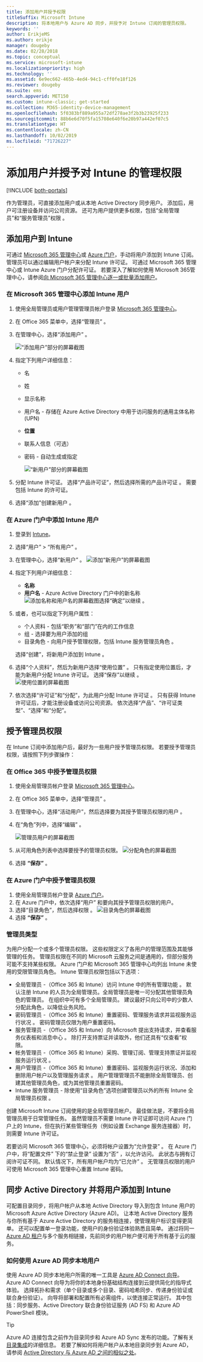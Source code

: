 ```yaml
---
title: 添加用户并授予权限
titleSuffix: Microsoft Intune
description: 将本地用户与 Azure AD 同步，并授予对 Intune 订阅的管理员权限。
keywords: ''
author: ErikjeMS
ms.author: erikje
manager: dougeby
ms.date: 02/28/2018
ms.topic: conceptual
ms.service: microsoft-intune
ms.localizationpriority: high
ms.technology: ''
ms.assetid: 6e9ec662-465b-4ed4-94c1-cff0fe18f126
ms.reviewer: dougeby
ms.suite: ems
search.appverid: MET150
ms.custom: intune-classic; get-started
ms.collection: M365-identity-device-management
ms.openlocfilehash: 5f0383bf889a955a72df278ae3f2b3b23925f233
ms.sourcegitcommit: 88b6e6d70f5fa15708e640f6e20b97a442ef07c5
ms.translationtype: HT
ms.contentlocale: zh-CN
ms.lasthandoff: 10/02/2019
ms.locfileid: "71726227"
---
```

# <a name="add-users-and-grant-administrative-permission-to-intune"></a>添加用户并授予对 Intune 的管理权限

[!INCLUDE [both-portals](../../intune-classic/includes/note-for-both-portals.md)]

作为管理员，可直接添加用户或从本地 Active Directory 同步用户。 添加后，用户可注册设备并访问公司资源。 还可为用户提供更多权限，包括“全局管理员”和“服务管理员”权限   。

## <a name="add-users-to-intune"></a>添加用户到 Intune
可通过 [Microsoft 365 管理中心](https://admin.microsoft.com)或 [Azure 门户](https://portal.azure.com/#blade/Microsoft_Intune_DeviceSettings/ExtensionLandingBlade/overview)，手动将用户添加到 Intune 订阅。 管理员可以通过编辑用户帐户来分配 Intune 许可证。 可通过 Microsoft 365 管理中心或 Intune Azure 门户分配许可证。 若要深入了解如何使用 Microsoft 365管理中心，请参阅[向 Microsoft 365 管理中心逐一或批量添加用户](https://support.office.com/article/Add-users-individually-or-in-bulk-to-Office-365-Admin-Help-1970f7d6-03b5-442f-b385-5880b9c256ec)。

### <a name="add-intune-users-in-the-microsoft-365-admin-center"></a>在 Microsoft 365 管理中心添加 Intune 用户
1. 使用全局管理员或用户管理管理员帐户登录 [Microsoft 365 管理中心](https://admin.microsoft.com)。
2. 在 Office 365 菜单中，选择“管理员”  。
3. 在管理中心，选择“添加用户”  。

   ![“添加用户”部分的屏幕截图](./media/users-add/office-add-user.png)

4. 指定下列用户详细信息：
   - 名 
   - 姓 
   - 显示名称 
   - 用户名 - 存储在 Azure Active Directory 中用于访问服务的通用主体名称 (UPN) 
   - **位置**
   - 联系人信息（可选） 
   - 密码 - 自动生成或指定 

     ![“新用户”部分的屏幕截图](./media/users-add/office-add-user-details.png)

5. 分配 Intune 许可证。 选择“产品许可证”，然后选择所需的产品许可证  。 需要包括 Intune 的许可证。
6. 选择“添加”创建新用户  。

### <a name="add-intune-users-in-the-azure-portal"></a>在 Azure 门户中添加 Intune 用户
1. 登录到 [Intune](https://go.microsoft.com/fwlink/?linkid=2090973)。
2. 选择“用户” > “所有用户”   。
3. 在管理中心，选择“新用户”  。
   ![添加“新用户”的屏幕截图](./media/users-add/intune-add-user.png)
4. 指定下列用户详细信息：
   - **名称**
   - **用户名** - Azure Active Directory 门户中的新名称![添加名称和用户名的屏幕截图](./media/users-add/intune-add-user-info.png)选择“确定”以继续  。
5. 或者，也可以指定下列用户属性：
   - 个人资料 - 包括“职务”和“部门”在内的工作信息   
   - 组 - 选择要为用户添加的组 
   - 目录角色 - 向用户授予管理权限，包括 Intune 服务管理员角色  。

   选择“创建”，将新用户添加到 Intune  。
6. 选择“个人资料”，然后为新用户选择“使用位置”   。 只有指定使用位置后，才能为新用户分配 Intune 许可证。 选择“保存”以继续  。
    ![使用位置的屏幕截图](./media/users-add/intune-add-user-loc.png)
7. 依次选择“许可证”和“分配”，为此用户分配 Intune 许可证   。 只有获得 Intune 许可证后，才能注册设备或访问公司资源。 依次选择“产品”、“许可证类型”、“选择”和“分配”。   

## <a name="grant-admin-permissions"></a>授予管理员权限

在 Intune 订阅中添加用户后，最好为一些用户授予管理员权限。  若要授予管理员权限，请按照下列步骤操作：

### <a name="give-admin-permissions-in-office-365"></a>在 Office 365 中授予管理员权限
1. 使用全局管理员帐户登录 [Microsoft 365 管理中心](https://admin.microsoft.com)。
2. 在 Office 365 菜单中，选择“管理员”  。
3. 在管理中心，选择“活动用户”，然后选择要为其授予管理员权限的用户  。

4. 在“角色”列中，选择“编辑”   。

    ![管理员用户的屏幕截图](./media/users-add/office-assign-roles-open.png)

5. 从可用角色列表中选择要授予的管理员权限。
![分配角色的屏幕截图](./media/users-add/office-assign-roles.png)
6. 选择 **“保存”** 。

### <a name="give-admin-permissions-in-the-azure-portal"></a>在 Azure 门户中授予管理员权限
1. 使用全局管理员帐户登录 [Azure 门户](https://portal.azure.com)。
2. 在 Azure 门户中，依次选择“用户”  和要向其授予管理员权限的用户。
3. 选择“目录角色”，然后选择权限  。
  ![目录角色的屏幕截图](./media/users-add/add-intune-directory-role.png)
4. 选择 **“保存”** 。

### <a name="types-of-administrators"></a>管理员类型

为用户分配一个或多个管理员权限。 这些权限定义了各用户的管理范围及其能够管理的任务。 管理员权限在不同的 Microsoft 云服务之间是通用的，但部分服务可能不支持某些权限。 Azure 门户和 Microsoft 365 管理中心均列出 Intune 未使用的受限管理员角色。 Intune 管理员权限包括以下选项：

- 全局管理员 -（Office 365 和 Intune）访问 Intune 中的所有管理功能  。 默认注册 Intune 的人员为全局管理员。全局管理员是唯一可分配其他管理员角色的管理员。 在组织中可有多个全局管理员。 建议最好只向公司中的少数人分配此角色，以降低业务风险。
- 密码管理员 -（Office 365 和 Intune）重置密码、管理服务请求并监视服务运行状况  。 密码管理员仅限为用户重置密码。
- 服务管理员 -（Office 365 和 Intune）向 Microsoft 提出支持请求，并查看服务仪表板和消息中心  。 除打开支持票证并读取外，他们还具有“仅查看”权限。
- 帐务管理员 -（Office 365 和 Intune）采购、管理订阅、管理支持票证并监视服务运行状况  。
- 用户管理员 -（Office 365 和 Intune）重置密码、监视服务运行状况、添加和删除用户帐户以及管理服务请求  。 用户管理管理员不能删除全局管理员、创建其他管理员角色，或为其他管理员重置密码。
- Intune 服务管理员 - 除使用“目录角色”选项创建管理员以外的所有 Intune 全局管理员权限   。

创建 Microsoft Intune 订阅使用的是全局管理员帐户。 最佳做法是，不要将全局管理员用于日常管理任务。 虽然管理员不需要 Intune 许可证即可访问 Azure 门户上的 Intune，但在执行某些管理任务（例如设置 Exchange 服务连接器）时，则需要 Intune 许可证。

若要访问 Microsoft 365 管理中心，必须将帐户设置为“允许登录”  。 在 Azure 门户中，将“配置文件”  下的“禁止登录”  设置为“否”  ，以允许访问。 此状态与拥有订阅许可证不同。 默认情况下，所有用户帐户均为“已允许”  。 无管理员权限的用户可使用 Microsoft 365 管理中心重置 Intune 密码。

## <a name="sync-active-directory-and-add-users-to-intune"></a>同步 Active Directory 并将用户添加到 Intune
可配置目录同步，将用户帐户从本地 Active Directory 导入到包含 Intune 用户的 Microsoft Azure Active Directory (Azure AD)。 让本地 Active Directory 服务与你所有基于 Azure Active Directory 的服务相连接，使管理用户标识变得更简单。 还可以配置单一登录功能，使用户的身份验证体验熟悉且简单。 通过将同一 [Azure AD 租户](https://azure.microsoft.com/documentation/articles/active-directory-aadconnect/)与多个服务相链接，先前同步的用户帐户便可用于所有基于云的服务。

### <a name="how-to-sync-on-premises-users-with-azure-ad"></a>如何使用 Azure AD 同步本地用户
使用 Azure AD 同步本地用户所需的唯一工具是 [Azure AD Connect 向导](https://www.microsoft.com/download/details.aspx?id=47594)。 Azure AD Connect 向导为将你的本地身份基础结构连接到云提供简化的指导式体验。 选择拓扑和需求（单个目录或多个目录、密码哈希同步、传递身份验证或联合身份验证）。 向导将部署和配置所有必需组件，以使连接正常运行。 其中包括：同步服务、Active Directory 联合身份验证服务 (AD FS) 和 Azure AD PowerShell 模块。

> [!TIP]
> Azure AD 连接包含之前作为目录同步和 Azure AD Sync 发布的功能。了解有关[目录集成](https://technet.microsoft.com/library/jj573653.aspx)的详细信息。 若要了解如何将用户帐户从本地目录同步到 Azure AD，请参阅 [Active Directory 与 Azure AD 之间的相似之处](https://technet.microsoft.com/library/dn518177.aspx)。
